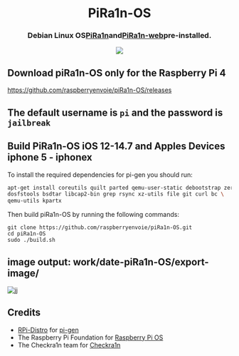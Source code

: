 <h1 align="center">PiRa1n-OS</h1>
<h3 align="center">Debian Linux OS<a href="https://github.com/raspberryenvoie/piRa1n">PiRa1n</a>and<a href="https://github.com/raspberryenvoie/piRa1n-web">PiRa1n-web</a>pre-installed.
</h3>
<p align="center"><img src="https://gist.githubusercontent.com/raspberryenvoie/9266a96148dd3ae0266a3bbe39b9c4f0/raw/65aca16d3ba11776f5f28a35e6d58c122540d426/piRa1n_logo.png"></p>


## Download piRa1n-OS  only for the Raspberry Pi 4
https://github.com/raspberryenvoie/piRa1n-OS/releases

## The default username is `pi` and the password is `jailbreak`

## Build PiRa1n-OS iOS 12-14.7 and Apples Devices iphone 5 - iphonex 

To install the required dependencies for pi-gen you should run:
```bash
apt-get install coreutils quilt parted qemu-user-static debootstrap zerofree zip \
dosfstools bsdtar libcap2-bin grep rsync xz-utils file git curl bc \
qemu-utils kpartx
```
Then build piRa1n-OS by running the following commands:
```
git clone https://github.com/raspberryenvoie/piRa1n-OS.git
cd piRa1n-OS
sudo ./build.sh
```
## image output:  work/date-piRa1n-OS/export-image/

![jj](https://user-images.githubusercontent.com/119916323/230341667-e85acbe6-84f0-46dd-bc50-2ea048dc2378.jpg)


## Credits
- [RPi-Distro](https://github.com/RPi-Distro) for [pi-gen](https://github.com/RPi-Distro/Pi-gen)
- The Raspberry Pi Foundation for [Raspberry Pi OS](https://www.raspberrypi.org/downloads/raspberry-pi-os/)
- The Checkra1n team for [Checkra1n](https://checkra.in)
